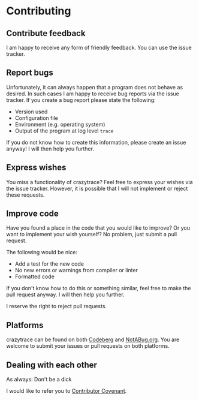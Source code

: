 # Contributing

## Contribute feedback

I am happy to receive any form of friendly feedback. You can use the issue tracker.

## Report bugs

Unfortunately, it can always happen that a program does not behave as desired. In such cases I am happy to receive bug reports via the issue tracker. If you create a bug report please state the following:
- Version used
- Configuration file
- Environment (e.g. operating system)
- Output of the program at log level `trace`

If you do not know how to create this information, please create an issue anyway! I will then help you further.

## Express wishes

You miss a functionality of crazytrace? Feel free to express your wishes via the issue tracker. However, it is possible that I will not implement or reject these requests.

## Improve code

Have you found a place in the code that you would like to improve? Or you want to implement your wish yourself? No problem, just submit a pull request.

The following would be nice:
- Add a test for the new code
- No new errors or warnings from compiler or linter
- Formatted code

If you don't know how to do this or something similar, feel free to make the pull request anyway. I will then help you further.

I reserve the right to reject pull requests.

## Platforms

crazytrace can be found on both [Codeberg](https://codeberg.org/mark22k/crazytrace) and [NotABug.org](https://notabug.org/mark22k/crazytrace). You are welcome to submit your issues or pull requests on both platforms.

## Dealing with each other

As always: Don't be a dick

I would like to refer you to [Contributor Covenant](https://www.contributor-covenant.org/).
